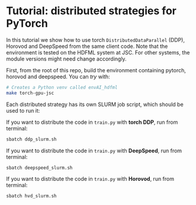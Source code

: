 # Tutorial: distributed strategies for PyTorch

In this tutorial we show how to use torch `DistributedDataParallel` (DDP), Horovod and DeepSpeed from the same client code. Note that the environment is tested on the HDFML system at JSC. For other systems, the module versions might need change accordingly. 

First, from the root of this repo, build the environment containing
pytorch, horovod and deepspeed. You can *try* with:

```bash
# Creates a Python venv called envAI_hdfml
make torch-gpu-jsc
```

Each distributed strategy has its own SLURM job script, which
should be used to run it:

If you want to distribute the code in `train.py` with **torch DDP**, run from terminal:
  
```bash
sbatch ddp_slurm.sh
```

If you want to distribute the code in `train.py` with **DeepSpeed**, run from terminal:
  
```bash
sbatch deepspeed_slurm.sh
```

If you want to distribute the code in `train.py` with **Horovod**, run from terminal:
  
```bash
sbatch hvd_slurm.sh
```
